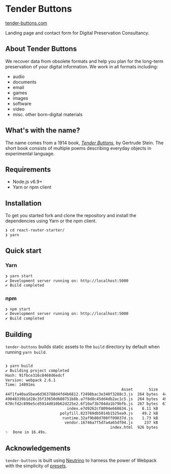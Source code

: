 # Tender Buttons
[tender-buttons.com](http://www.tender-buttons.com/)

Landing page and contact form for Digital Preservation Consultancy.

## About Tender Buttons
We recover data from obsolete formats and help you plan for the long-term preservation of your digital information.
We work in all formats including:
  * audio
  * documents
  * email
  * games
  * images
  * software
  * video
  * misc. other born-digital materials

## What's with the name?
The name comes from a 1914 book, [_Tender Buttons_](http://www.bartleby.com/140/), by Gertrude Stein. The short book consists of multiple poems describing everyday objects in  experimental language.

## Requirements

- Node.js v6.9+
- Yarn or npm client

## Installation

To get you started fork and clone the repository and install the dependencies using Yarn or the npm client.

```bash
❯ cd react-router-starter/
❯ yarn
```

## Quick start

### Yarn

```bash
❯ yarn start
✔ Development server running on: http://localhost:5000
✔ Build completed
```

### npm
````bash
❯ npm start
✔ Development server running on: http://localhost:5000
✔ Build completed
````

## Building

`tender-buttons` builds static assets to the `build` directory by default when running `yarn build`.

```bash

❯ yarn build
✔ Building project completed
Hash: 91fbce316c8468d6edcf
Version: webpack 2.6.1
Time: 14091ms
                                                   Asset       Size                            Chunks             Chunk Names
44f1fa40aa5bea6d363788d4fd4b6812.f2498bac3e340f3288c3.js  264 bytes  44f1fa40aa5bea6d363788d4fd4b6812  [emitted]
49048339b1d28c35f33650d680751b8b.a7f8d8c45dd4db2ac1c5.js  264 bytes  49048339b1d28c35f33650d680751b8b  [emitted]
670cfd2c899e5cd5914d010b62d225e2.6f10af3b704da1b79bfb.js  267 bytes  670cfd2c899e5cd5914d010b62d225e2  [emitted]
                           index.e7d9262cf8094e668634.js    8.11 kB                             index  [emitted]  index
                        polyfill.823769db5014b1525ea9.js    49.2 kB                          polyfill  [emitted]  polyfill
                         runtime.32af9b80d700ff09037d.js    1.73 kB                           runtime  [emitted]  runtime
                          vendor.16746a7f5d7a4a65df04.js     237 kB                            vendor  [emitted]  vendor
                                              index.html  926 bytes                                    [emitted]
✨  Done in 16.49s.
```

## Acknowledgements
`tender-buttons` is built using [Neutrino](https://github.com/mozilla-neutrino/neutrino-dev) to harness the power of Webpack with the simplicity of [presets](https://neutrino.js.org/presets/).
